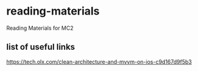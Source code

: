 # reading-materials
Reading Materials for MC2

## list of useful links
https://tech.olx.com/clean-architecture-and-mvvm-on-ios-c9d167d9f5b3
